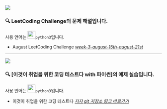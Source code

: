 <img src= "https://github.com/Jihyun22/Jihyun22.github.io/blob/master/_posts/images/Leetcode.png?raw=true" align="center">

### 🔍 LeetCoding Challenge의 문제 해설입니다.
사용 언어는 <code><img height="25" src="https://github.com/Jihyun22/Jihyun22.github.io/blob/master/assets/images/python.png?raw=true">python3</code>입니다.

- August LeetCoding Challenge [*week-3-august-15th-august-21st*](https://leetcode.com/explore/challenge/card/august-leetcoding-challenge/551/week-3-august-15th-august-21st/)

---

<img src= "https://github.com/Jihyun22/Jihyun22.github.io/blob/master/_posts/images/pythonforcodingtest.jpg?raw=true" align="center">

### 🔍 [이것이 취업을 위한 코딩 테스트다 with 파이썬]의 예제 실습입니다.
사용 언어는 <code><img height="25" src="https://github.com/Jihyun22/Jihyun22.github.io/blob/master/assets/images/python.png?raw=true">python3</code>입니다.

- 이것이 취업을 위한 코딩 테스트다 [*저자 git 저장소 링크 바로가기*](https://github.com/ndb796/python-for-coding-test)
